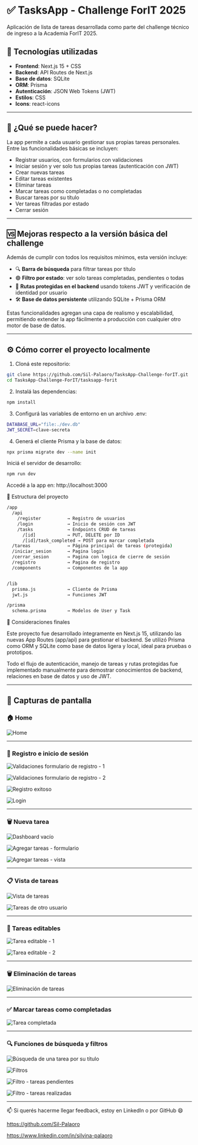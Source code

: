 # ✅ TasksApp - Challenge ForIT 2025

Aplicación de lista de tareas desarrollada como parte del challenge técnico de ingreso a la Academia ForIT 2025.

## 🧩 Tecnologías utilizadas

- **Frontend**: Next.js 15 + CSS
- **Backend**: API Routes de Next.js
- **Base de datos**: SQLite
- **ORM**: Prisma
- **Autenticación**: JSON Web Tokens (JWT)
- **Estilos**: CSS
- **Icons**: react-icons


---

## 🚀 ¿Qué se puede hacer?

La app permite a cada usuario gestionar sus propias tareas personales. Entre las funcionalidades básicas se incluyen:

- Registrar usuarios, con formularios con validaciones
- Iniciar sesión y ver solo tus propias tareas (autenticación con JWT) 
- Crear nuevas tareas
- Editar tareas existentes
- Eliminar tareas
- Marcar tareas como completadas o no completadas
- Buscar tareas por su título
- Ver tareas filtradas por estado
- Cerrar sesión

---

## 🆚 Mejoras respecto a la versión básica del challenge

Además de cumplir con todos los requisitos mínimos, esta versión incluye:

- 🔍 **Barra de búsqueda** para filtrar tareas por título
- 🟢 **Filtro por estado**: ver solo tareas completadas, pendientes o todas
- 🔐 **Rutas protegidas en el backend** usando tokens JWT y verificación de identidad por usuario
- 🛠️ **Base de datos persistente** utilizando SQLite + Prisma ORM

Estas funcionalidades agregan una capa de realismo y escalabilidad, permitiendo extender la app fácilmente a producción con cualquier otro motor de base de datos.

---

## ⚙️ Cómo correr el proyecto localmente

1. Cloná este repositorio:

```bash
git clone https://github.com/Sil-Palaoro/TasksApp-Challenge-forIT.git
cd TasksApp-Challenge-ForIT/tasksapp-forit
```


2. Instalá las dependencias:

```bash
npm install
```


3. Configurá las variables de entorno en un archivo .env:

```bash
DATABASE_URL="file:./dev.db"
JWT_SECRET=clave-secreta
```


4. Generá el cliente Prisma y la base de datos:
```bash
npx prisma migrate dev --name init
```


Iniciá el servidor de desarrollo:
```bash
npm run dev
```


Accedé a la app en: http://localhost:3000


📂 Estructura del proyecto

```bash
/app
  /api
    /register          → Registro de usuarios
    /login             → Inicio de sesión con JWT
    /tasks             → Endpoints CRUD de tareas
      /[id]            → PUT, DELETE por ID
      /[id]/task_completed → POST para marcar completada
  /tareas              → Página principal de tareas (protegida)
  /iniciar_sesion      → Pagina login
  /cerrar_sesion       → Pagina con logica de cierre de sesión
  /registro            → Pagina de registro
  /components          → Componentes de la app


/lib
  prisma.js            → Cliente de Prisma
  jwt.js               → Funciones JWT

/prisma
  schema.prisma        → Modelos de User y Task

```

📌 Consideraciones finales

Este proyecto fue desarrollado íntegramente en Next.js 15, utilizando las nuevas App Routes (app/api) para gestionar el backend. Se utilizó Prisma como ORM y SQLite como base de datos ligera y local, ideal para pruebas o prototipos.

Todo el flujo de autenticación, manejo de tareas y rutas protegidas fue implementado manualmente para demostrar conocimientos de backend, relaciones en base de datos y uso de JWT.


---

## 📸 Capturas de pantalla

### 🏠 Home

![Home](TasksApp-Challenge-ForIT/tasksapp-forit/public/screenshots/home.jpg)

---

### 🔐 Registro e inicio de sesión

![Validaciones formulario de registro - 1](TasksApp-Challenge-ForIT/tasksapp-forit/public/screenshots/validaciones-formulario.png)

![Validaciones formulario de registro - 2](TasksApp-Challenge-ForIT/tasksapp-forit/public/screenshots/validaciones-formulario-2.png)

![Registro exitoso](TasksApp-Challenge-ForIT/tasksapp-forit/public/screenshots/registro.png)


![Login](TasksApp-Challenge-ForIT/tasksapp-forit/public/screenshots/login.png)


---

### 🗑️ Nueva tarea

![Dashboard vacío](TasksApp-Challenge-ForIT/tasksapp-forit/public/screenshots/dashboard-vacio.png)

![Agregar tareas - formulario](TasksApp-Challenge-ForIT/tasksapp-forit/public/screenshots/nueva-tarea.png)

![Agregar tareas - vista](TasksApp-Challenge-ForIT/tasksapp-forit/public/screenshots/nueva-tarea-2.png)


---

### 📋 Vista de tareas


![Vista de tareas](TasksApp-Challenge-ForIT/tasksapp-forit/public/screenshots/vista-tareas.png)

![Tareas de otro usuario](TasksApp-Challenge-ForIT/tasksapp-forit/public/screenshots/tareas-de-otro-usuario.png)

---

### 📝 Tareas editables

![Tarea editable - 1](TasksApp-Challenge-ForIT/tasksapp-forit/public/screenshots/tarea-editable.png)

![Tarea editable - 2](TasksApp-Challenge-ForIT/tasksapp-forit/public/screenshots/tarea-editable-2.png)

---

### 🗑️ Eliminación de tareas

![Eliminación de tareas](TasksApp-Challenge-ForIT/tasksapp-forit/public/screenshots/eliminacion-tareas.png)


---

### ✅ Marcar tareas como completadas

![Tarea completada](TasksApp-Challenge-ForIT/tasksapp-forit/public/screenshots/tarea-completada.png)


---

### 🔍 Funciones de búsqueda y filtros

![Búsqueda de una tarea por su título](TasksApp-Challenge-ForIT/tasksapp-forit/public/screenshots/busqueda.png)

![Filtros](TasksApp-Challenge-ForIT/tasksapp-forit/public/screenshots/filtros-busqueda.png)

![Filtro - tareas pendientes](TasksApp-Challenge-ForIT/tasksapp-forit/public/screenshots/filtros-pendientes.png)

![Filtro - tareas realizadas](TasksApp-Challenge-ForIT/tasksapp-forit/public/screenshots/filtros-realizadas.png)


---



📫 Si querés hacerme llegar feedback, estoy en LinkedIn o por GitHub 😄

https://github.com/Sil-Palaoro

https://www.linkedin.com/in/silvina-palaoro